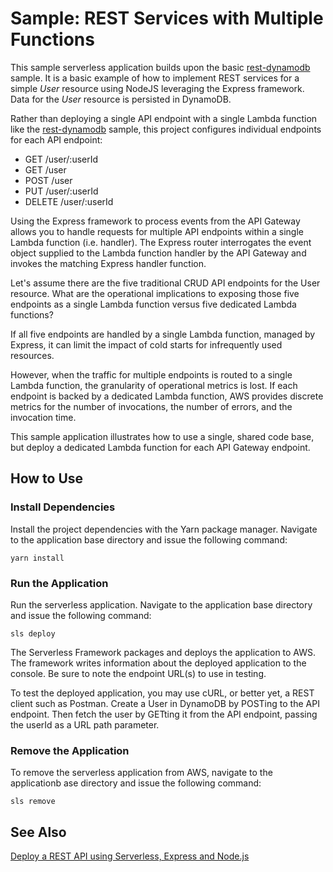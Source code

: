 # Sample: REST Services with Multiple Functions

This sample serverless application builds upon the basic [rest-dynamodb] sample. It is a basic example of how to implement REST services for a simple *User* resource using NodeJS leveraging the Express framework. Data for the *User* resource is persisted in DynamoDB.

Rather than deploying a single API endpoint with a single Lambda function like the [rest-dynamodb] sample, this project configures individual endpoints for each API endpoint:
- GET /user/:userId
- GET /user
- POST /user
- PUT /user/:userId
- DELETE /user/:userId

Using the Express framework to process events from the API Gateway allows you to handle requests for multiple API endpoints within a single Lambda function (i.e. handler). The Express router interrogates the event object supplied to the Lambda function handler by the API Gateway and invokes the matching Express handler function.

Let's assume there are the five traditional CRUD API endpoints for the User resource. What are the operational implications to exposing those five endpoints as a single Lambda function versus five dedicated Lambda functions?

If all five endpoints are handled by a single Lambda function, managed by Express, it can limit the impact of cold starts for infrequently used resources.

However, when the traffic for multiple endpoints is routed to a single Lambda function, the granularity of operational metrics is lost. If each endpoint is backed by a dedicated Lambda function, AWS provides discrete metrics for the number of invocations, the number of errors, and the invocation time.

This sample application illustrates how to use a single, shared code base, but deploy a dedicated Lambda function for each API Gateway endpoint.

## How to Use

### Install Dependencies

Install the project dependencies with the Yarn package manager. Navigate to the application base directory and issue the following command:

```
yarn install
```

### Run the Application

Run the serverless application. Navigate to the application base directory and issue the following command:

```
sls deploy
```

The Serverless Framework packages and deploys the application to AWS. The framework writes information about the deployed application to the console. Be sure to note the endpoint URL(s) to use in testing.

To test the deployed application, you may use cURL, or better yet, a REST client such as Postman. Create a User in DynamoDB by POSTing to the API endpoint. Then fetch the user by GETting it from the API endpoint, passing the userId as a URL path parameter.

### Remove the Application

To remove the serverless application from AWS, navigate to the applicationb ase directory and issue the following command:

```
sls remove
```

## See Also

[Deploy a REST API using Serverless, Express and Node.js](https://serverless.com/blog/serverless-express-rest-api/)

[rest-dynamodb]: ../rest-dynamodb "Basic REST with DynamoDB | Serverless Samples"